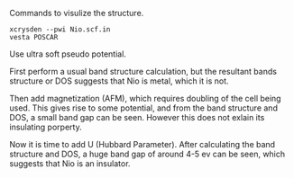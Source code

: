 Commands to visulize the structure.
```
xcrysden --pwi Nio.scf.in
vesta POSCAR
```
Use ultra soft pseudo potential.  

First perform a usual band structure calculation, but the resultant bands structure or DOS suggests that Nio is metal, which it is not.  

Then add magnetization (AFM), which requires doubling of the cell being used. This gives rise to some potential, and from the band structure and DOS, a small band gap can be seen. However this does not exlain its insulating porperty.  

Now it is time to add U (Hubbard Parameter). After calculating the band structure and DOS, a huge band gap of around 4-5 ev can be seen, which suggests that Nio is an insulator.
